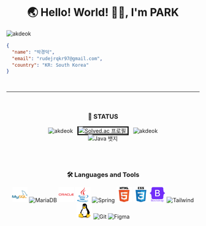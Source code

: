 <h1 align="center">🌏 Hello! World! 👋🏻, I'm PARK </h1>
<p align="left"> <img src="https://komarev.com/ghpvc/?username=akdeok&label=Profile%20views&color=0e75b6&style=flat" alt="akdeok" /> </p>


```json
{
  "name": "박경덕",
  "email": "rudejrqkr97@gmail.com",
  "country": "KR: South Korea"
}
```
<br/>

---

<br/>

<div align="center">
  <h3>🚀 STATUS</h3>
</div>

<div align="center">
  <img src="https://github-readme-stats.vercel.app/api?username=akdeok&show_icons=true&locale=en&theme=radical" alt="akdeok" style="height: 121px;" />&nbsp;&nbsp;
  <span style=border:solid none>
  <a href="https://solved.ac/rudejrqkr97">
    <img src="http://mazassumnida.wtf/api/v2/generate_badge?boj=rudjejrqkr97" alt="Solved.ac 프로필" style="height: 120px;" />
  </a> 
  </span>
  &nbsp;&nbsp;
  <img src="https://github-readme-stats.vercel.app/api/top-langs?username=akdeok&show_icons=true&locale=en&layout=compact&theme=dark" alt="akdeok" style="height: 121px;" />
  <br>
  <img src="https://img.shields.io/badge/Java-007396?style=for-the-badge&logo=Java" alt="Java 뱃지" />
</div>





<br/>
<br/>
<br/>

<h3 align="center">🛠️ Languages and Tools</h3>
<p align="center">
  <a style="border:solid none href="https://www.mysql.com/" target="_blank" rel="noreferrer">
    <img src="https://raw.githubusercontent.com/devicons/devicon/master/icons/mysql/mysql-original-wordmark.svg" alt="MySQL" width="40" height="40"/>
  </a>
  <a style="border:solid href="https://mariadb.org/" target="_blank" rel="noreferrer">
    <img src="https://www.vectorlogo.zone/logos/mariadb/mariadb-icon.svg" alt="MariaDB" width="40" height="40"/>
  </a>
  <a style="border:solid href="https://www.oracle.com/" target="_blank" rel="noreferrer">
    <img src="https://raw.githubusercontent.com/devicons/devicon/master/icons/oracle/oracle-original.svg" alt="Oracle" width="40" height="40"/>
  </a>
  <a style="border:solid href="https://www.java.com" target="_blank" rel="noreferrer">
    <img src="https://raw.githubusercontent.com/devicons/devicon/master/icons/java/java-original.svg" alt="Java" width="40" height="40"/>
  </a>
  <a style="border:solid href="https://spring.io/" target="_blank" rel="noreferrer">
    <img src="https://www.vectorlogo.zone/logos/springio/springio-icon.svg" alt="Spring" width="40" height="40"/>
  </a>
  <a style="border:solid href="https://www.w3.org/html/" target="_blank" rel="noreferrer">
    <img src="https://raw.githubusercontent.com/devicons/devicon/master/icons/html5/html5-original-wordmark.svg" alt="HTML" width="40" height="40"/>
  </a>
  <a style="border:solid href="https://www.w3schools.com/css/" target="_blank" rel="noreferrer">
    <img src="https://raw.githubusercontent.com/devicons/devicon/master/icons/css3/css3-original-wordmark.svg" alt="CSS" width="40" height="40"/>
  </a>
  <a style="border:solid href="https://getbootstrap.com" target="_blank" rel="noreferrer">
    <img src="https://raw.githubusercontent.com/devicons/devicon/master/icons/bootstrap/bootstrap-plain-wordmark.svg" alt="Bootstrap" width="40" height="40"/>
  </a>
  <a style="border:solid href="https://tailwindcss.com/" target="_blank" rel="noreferrer">
    <img src="https://www.vectorlogo.zone/logos/tailwindcss/tailwindcss-icon.svg" alt="Tailwind" width="40" height="40"/>
  </a>
  <a style="border:solid href="https://www.linux.org/" target="_blank" rel="noreferrer">
    <img src="https://raw.githubusercontent.com/devicons/devicon/master/icons/linux/linux-original.svg" alt="Linux" width="40" height="40"/>
  </a>
  <a style="border:solid href="https://git-scm.com/" target="_blank" rel="noreferrer">
    <img src="https://www.vectorlogo.zone/logos/git-scm/git-scm-icon.svg" alt="Git" width="40" height="40"/>
  </a>
  <a style="border:solid href="https://www.figma.com/" target="_blank" rel="noreferrer">
    <img src="https://www.vectorlogo.zone/logos/figma/figma-icon.svg" alt="Figma" width="40" height="40"/>
  </a>
</p>

<br/>
<br/>
<br/>


